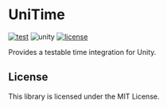 # UniTime

[![test](https://github.com/chikacc/UniTime/actions/workflows/test.yml/badge.svg)](https://github.com/chikacc/UniTime/actions/workflows/test.yml)
![unity](https://img.shields.io/badge/unity-2021.3%20or%20later-green)
[![license](https://img.shields.io/github/license/chikacc/UniTime)](https://github.com/chikacc/UniTime/blob/master/LICENSE.md)

Provides a testable time integration for Unity.

## License

This library is licensed under the MIT License.
